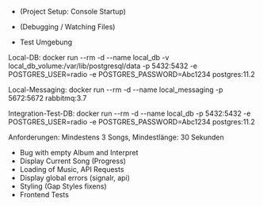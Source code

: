 - (Project Setup: Console Startup)
- (Debugging / Watching Files)

- Test Umgebung

Local-DB:
docker run --rm -d --name local_db -v local_db_volume:/var/lib/postgresql/data -p 5432:5432 -e POSTGRES_USER=radio -e POSTGRES_PASSWORD=Abc1234 postgres:11.2

Local-Messaging:
docker run --rm -d --name local_messaging -p 5672:5672 rabbitmq:3.7

Integration-Test-DB:
docker run --rm -d --name local_db -p 5432:5432 -e POSTGRES_USER=radio -e POSTGRES_PASSWORD=Abc1234 postgres:11.2

Anforderungen: Mindestens 3 Songs, Mindestlänge: 30 Sekunden

- Bug with empty Album and Interpret
- Display Current Song (Progress)
- Loading of Music, API Requests
- Display global errors (signalr, api)
- Styling (Gap Styles fixens)
- Frontend Tests